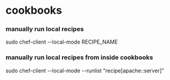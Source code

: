# cookbooks

### manually run local recipes
sudo chef-client --local-mode RECIPE_NAME

### manually run local recipes from inside cookbooks
sudo chef-client --local-mode --runlist "recipe[apache::server]"
